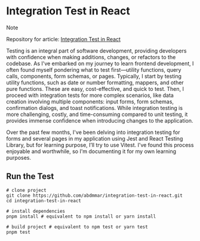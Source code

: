 # Integration Test in React

> [!NOTE]
> Repository for article: [Integration Test in React](https://www.abdmmar.com/blog/integration-test-in-react)

Testing is an integral part of software development, providing developers with confidence when making additions, changes, or refactors to the codebase. As I've embarked on my journey to learn frontend development, I often found myself pondering what to test first—utility functions, query calls, components, form schemas, or pages. Typically, I start by testing utility functions, such as date or number formatting, mappers, and other pure functions. These are easy, cost-effective, and quick to test. Then, I proceed with integration tests for more complex scenarios, like data creation involving multiple components: input forms, form schemas, confirmation dialogs, and toast notifications. While integration testing is more challenging, costly, and time-consuming compared to unit testing, it provides immense confidence when introducing changes to the application.

Over the past few months, I've been delving into integration testing for forms and several pages in my application using Jest and React Testing Library, but for learning purpose, I’ll try to use Vitest. I've found this process enjoyable and worthwhile, so I'm documenting it for my own learning purposes.

## Run the Test

```
# clone project
git clone https://github.com/abdmmar/integration-test-in-react.git
cd integration-test-in-react

# install dependencies
pnpm install # equivalent to npm install or yarn install

# build project # equivalent to npm test or yarn test
pnpm test
```